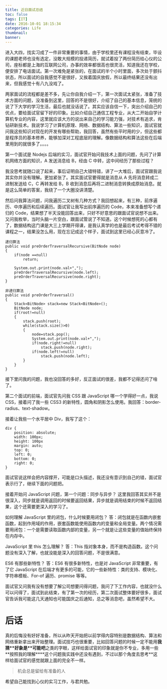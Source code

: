 ```yaml
---
title: 近日面试总结
toc: false
tags: [IT]
date: 2016-10-01 18:15:34
categories: Life
thumbnail:
banner:
---
```


进入大四，找实习成了一件非常重要的事情，由于学校里还有课程没有结束，毕设的课题老师也没有选定，没敢大规模的投递简历，就试着投了两份简历给心仪的公司，座标都是上海的互联网公司，办事的效率都很高也很灵活，知道我还在学校，便安排了电话面试。第一次难免是紧张的，在面试的半个小时里面，多次处于颤抖状态，所以面试的自我感觉不是很好，又挨着国庆放假，所以最终结果还没有出来，但我感觉十有八九没戏了。

<!--more-->

两家面试的流程都是差不多，先让你自我介绍一下，第一次面试太紧张，准备了技术方面的问题，没准备到这里，回答的不是很好，介绍了自己的基本信息，笼统的说了下大学的学习生活，最后也就没话说了。其实应该自信一下，突出介绍自己的优点，要给面试官留下好的印象。比如介绍自己通信工程专业，从大二开始自学计算机专业的内容，这里就应该大方的说出来自己的学习能力强，对技术有追求，肯钻研新技术。我说学习了计算机原理、网络、数据结构、算法一些知识，面试官就问我这些知识对现在的开发有哪些帮助，我回答，虽然有些平时用的少，但这些都是程序员的基本修养，能够加深对工程底层的理解。像数据结构和算法这些在后端里用到的就很多了。。。。

第一个面试是 Nodejs 后端的实习，面试官开始问我技术上面的问题，先问了计算机网络方面的知识，A 发送消息给 B，经由 C 中转，这中间经历了那些过程？

我没思考就随口说了起来，事后证明自己大错特错，讲了一大堆后，面试官跟我说其实你并没有理解。更加紧张了。其实面试官要得就是消息从 A 先将消息转成二进制发送给 C，C 再转发给 B，B 收到消息后再将二进制消息转换成原始消息。就是这么简单的答案，我绕了一个大圈没讲清楚。

然后问我算法问题，问我遍历二叉树有几种方式？我回想起来，有三种，前序遍历、中序遍历和后续遍历。面试官让我写出前序遍历的 Code，本来准备想写个递归的 Code，结果想了半天没能回答出来，只好不好意思的跟面试官说想不出来。又问我枚举，当时头脑一片空白，跟面试管说了不知道。这个时候想死的心都有了，数据结构这门课是大三上学期开得课，是我认真学的也是最后考试考得不错的课程之一，结果没怎么用，现在忘记成这个样子，面试到这里已经心灰意冷了。

```
递归算法
public void preOrderTraversalRecursive(BitNode node)
{
	if(node ==null)
		return;

	System.out.print(node.val+",");
	preOrderTraversalRecursive(node.left);
	preOrderTraversalRecursive(node.right);
}
```

```
非递归算法
public void preOrderTraversal()
{
	Stack<BitNode> stack=new Stack<BitNode>();
	BitNode node;
	if(root!=null)
	{
		stack.push(root);
		while(stack.size()>0)
		{
			node=stack.pop();
			System.out.print(node.val+",");
			if(node.right!=null)
				stack.push(node.right);
			if(node.left!=null)
				stack.push(node.left);
		}
	}
}
```

接下里问我的问题，我也没回答的多好，反正面试的很差，我都不记得还问了啥了。

第二个面试的前端，面试官先问我 CSS 跟 JavaScript 哪一个学得好一点，我说 CSS，接着问了我一些 CSS3 的新特性，圆角和阴影怎么使用。我回答：border-radius、text-shadow。

接着让我些一个水平居中 Div，我写了这个：

```
div {
    position: absolute;
    width: 100px;
    height: 100px
    margin: auto;
    top: 0;
    left: 0;
    bottom: 0;
    right: 0;
}
```

面试官说这样会把内容撑开，可能是口头描述，我还没有意识到自己的错，面试官表示行了，继续下面的问题把。

接着开始问 JavaScript 问题，第一个问题：同步与异步？
这里我回答其实并不是很深入，同步就是调用返回的时候要返回结果，异步就是调用结束的时候不返回结果，这个还需要更深入的学习了。

如何理解 JavaScript 里的闭包，什么时候要用闭包？
答：闭包就是在函数内嵌套函数，起到作用域的作用，嵌套函数能使用函数内的变量和全局变量。两个情况需要用闭包：一个是需要读取函数内部的变量，另一个就是让这些变量的值始终保持在内存中。

JavaScript 里 this 怎么理解？
答：This 指对象本身，而不是构造函数。这个问题没有深入了解，也就没能是深入的回答问题，不是很满意。

ES6 有那些新特性？
答：ES6 有很多新特性，也是对 JavaScript 非常重要，有了它 JavaScript 在后端才有更多的可能，它的一些新特性：类的支持、模块化、字符串模板、For-of 遍历、promise 等等。

面试官又问我有没有想要了解公司想要问得问题，我问了下工作内容，也就没什么可以问得了，面试到此结束，有了第一次的经历，第二次面试整体要好很多，面试官告诉我可能这几天通知也可能国庆之后通知，总之等消息吧，虽然希望不大。

# 后话

真的后悔没有好好准备，所以从昨天开始把以前学得内容特别是数据结构、算法和网络重新拿出来开始整理。面试技巧也很重要，比如回答问题的时候一定不能用**我猜\*\***好象是\***\*可能吧**之类的字眼，这样给面试官的印象就是你不专业，多用一些**按照我的理解\*\***这个问题我实践中还没有遇到，不过以那个角度去思考\*\*这样给面试官的感觉就跟上面的完全不一样。

> 机会总是留给有准备的人

希望自己能找到心仪的实习工作，与君共勉。
